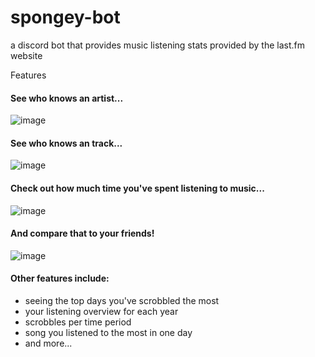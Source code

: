 # spongey-bot
a discord bot that provides music listening stats provided by the last.fm website


Features
#### See who knows an artist...
![image](https://github.com/nirhjah/spongey-bot/assets/34588618/b7cf1773-d3d6-4864-895b-4821ed1d8949)


#### See who knows an track...
![image](https://github.com/nirhjah/spongey-bot/assets/34588618/02cd97bf-0054-4f09-9589-fde160cd1feb)


#### Check out how much time you've spent listening to music...
![image](https://github.com/nirhjah/spongey-bot/assets/34588618/33046dec-1ee2-4a28-9e42-770281e3555b)


#### And compare that to your friends!
![image](https://github.com/nirhjah/spongey-bot/assets/34588618/664f67e9-5a2d-45fc-ae9b-65bbeb07c52d)

#### Other features include:
- seeing the top days you've scrobbled the most
- your listening overview for each year
- scrobbles per time period
- song you listened to the most in one day
- and more...

